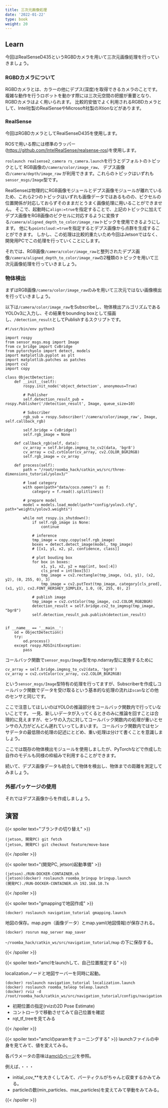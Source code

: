 ```yaml
---
title: 三次元画像処理
date: '2022-01-22'
type: book
weight: 20
---
```


<!--more-->

## Learn

今回はRealSenseD435というRGBDカメラを用いて三次元画像処理を行っていきましょう。


### RGBDカメラについて

RGBDカメラとは、カラーの他にデプス(深度)を取得できるカメラのことです。
複雑な動作を行うロボットを動かす際には三次元空間の把握が重要となり、RGBDカメラはよく用いられます。
比較的安価でよく利用されるRGBDカメラとして、Intel社製のRealSenseやMicrosoft社製のXtionなどがあります。

### RealSense

今回はRGBDカメラとしてRealSenseD435を使用します。

ROSで用いる際には標準のラッパー(https://github.com/IntelRealSense/realsense-ros)を使用します。

`roslaunch realsense2_camera rs_camera.launch`を行うとデフォルトのトピックとして
RGB画像の`/camera/color/image_raw`、
デプス画像の`/camera/depth/image_raw`
が利用できます。これらのトピックはいずれも`sensor_msgs/Image`型です。

RealSenseは物理的にRGB画像モジュールとデプス画像モジュールが離れているため、これら2つのトピックはいずれも画像データではあるものの、ピクセルの位置関係が対応しておらずそのままだとうまく画像処理に用いることができません。
そこで、起動時に`align:=true`を指定することで、上記のトピックに加えてデプス画像をRGB画像のピクセルに対応するように変換する`/camera/aligned_depth_to_color/image_raw`トピックを使用できるようにします。
他にも`pointcloud:=true`を指定するとデプス画像から点群を生成することができます。
しかし、この処理は比較的重たいため今回はJetsonではなく、開発用PCでこの処理を行っていくことにします。

それでは、RGB画像`/camera/color/image_raw`と整列されたデプス画像`/camera/aligned_depth_to_color/image_raw`の2種類のトピックを用いて三次元画像処理を行っていきましょう。

### 物体検出

まずはRGB画像`/camera/color/image_raw`のみを用いて三次元ではない画像検出を行っていきましょう。

以下は`/camera/color/image_raw`をSubscribeし、物体検出アルゴリズムであるYOLOv3に入力し、その結果をbounding boxとして描画し、`/detection_result`としてPublishするスクリプトです。

```
#!/usr/bin/env python3

import rospy
from sensor_msgs.msg import Image
from cv_bridge import CvBridge
from pytorchyolo import detect, models
import matplotlib.pyplot as plt
import matplotlib.patches as patches
import cv2
import copy

class ObjectDetection:
    def __init__(self):
        rospy.init_node('object_detection', anonymous=True)

        # Publisher
        self.detection_result_pub = rospy.Publisher('/detection_result', Image, queue_size=10)

        # Subscriber
        rgb_sub = rospy.Subscriber('/camera/color/image_raw', Image, self.callback_rgb)

        self.bridge = CvBridge()
        self.rgb_image = None

    def callback_rgb(self, data):
        cv_array = self.bridge.imgmsg_to_cv2(data, 'bgr8')
        cv_array = cv2.cvtColor(cv_array, cv2.COLOR_BGR2RGB)
        self.rgb_image = cv_array

    def process(self):
        path = "/root/roomba_hack/catkin_ws/src/three-dimensions_tutorial/yolov3/"

        # load category
        with open(path+"data/coco.names") as f:
            category = f.read().splitlines()

        # prepare model
        model = models.load_model(path+"config/yolov3.cfg", path+"weights/yolov3.weights")

        while not rospy.is_shutdown():
            if self.rgb_image is None:
                continue

            # inference
            tmp_image = copy.copy(self.rgb_image)
            boxes = detect.detect_image(model, tmp_image)
            # [[x1, y1, x2, y2, confidence, class]]

            # plot bouding box
            for box in boxes:
                x1, y1, x2, y2 = map(int, box[:4])
                cls_pred = int(box[5])
                tmp_image = cv2.rectangle(tmp_image, (x1, y1), (x2, y2), (0, 255, 0), 3)
                tmp_image = cv2.putText(tmp_image, category[cls_pred], (x1, y1), cv2.FONT_HERSHEY_SIMPLEX, 1.0, (0, 255, 0), 2)

            # publish image
            tmp_image = cv2.cvtColor(tmp_image, cv2.COLOR_RGB2BGR)
            detection_result = self.bridge.cv2_to_imgmsg(tmp_image, "bgr8")
            self.detection_result_pub.publish(detection_result)


if __name__ == '__main__':
    od = ObjectDetection()
    try:
        od.process()
    except rospy.ROSInitException:
        pass
```

コールバック関数で`sensor_msgs/Image`型をnp.ndarray型に変換するために
```
cv_array = self.bridge.imgmsg_to_cv2(data, 'bgr8')
cv_array = cv2.cvtColor(cv_array, cv2.COLOR_BGR2RGB)
```
という`sensor_msgs/Image`型特有の処理を行ってますが、Subscriberを作成しコールバック関数でデータを受け取るという基本的な処理の流れは`scan`などの他のセンサと同じです。

ここで注意してほしいのはYOLOの推論部分をコールバック関数内で行っていないことです。
一見、新しいデータが入ってくるときのみに推論を回すことは合理的に見えますが、センサの入力に対してコールバック関数内の処理が重いとセンサの入力がどんどん遅れていってしまいます。
コールバック関数内ではセンサデータの最低限の処理の記述にとどめ、重い処理は分けて書くことを意識しましょう。

ここでは既存の物体検出モジュールを使用しましたが、PyTorchなどで作成した自作のモデルも同様の枠組みで利用することができます。


続いて、デプス画像データも統合して物体を検出し、物体までの距離を測定してみましょう。


### 外部パッケージの使用

それではデプス画像からを作成しましょう。



## 演習
<!-- {{< spoiler text="Dockerfileにamclを追加してBuildする" >}}
{{< /spoiler >}} -->

{{< spoiler text="ブランチの切り替え" >}}

```
(jetson, 開発PC) git fetch
(jetson, 開発PC) git checkout feature/move-base
```

{{< /spoiler >}}


{{< spoiler text="(開発PC, jetson)起動準備" >}}

```
(jetson)./RUN-DOCKER-CONTAINER.sh
(jetson)(docker) roslaunch roomba_bringup bringup.launch
(開発PC)./RUN-DOCKER-CONTAINER.sh 192.168.10.7x
```

{{< /spoiler >}}

{{< spoiler text="gmappingで地図作成" >}}

```
(docker) roslaunch navigation_tutorial gmapping.launch
```

地図の保存。map.pgm（画像データ）とmap.yaml(地図情報)が保存される。
```
(docker) rosrun map_server map_saver
```
`~/roomba_hack/catkin_ws/src/navigation_tutorial/map` の下に保存する。

{{< /spoiler >}}

{{< spoiler text="amclをlaunchして、自己位置推定する" >}}

localizationノードと地図サーバーを同時に起動。
```
(docker) roslaunch navigation_tutorial localization.launch
(docker) roslaunch roomba_teleop teleop.launch
(docker) rviz -d /root/roomba_hack/catkin_ws/src/navigation_tutorial/configs/navigation.rviz
```
- 初期位置の指定(rvizの2D Pose Estimate)
- コントローラで移動させてみて自己位置を確認
- rqt_tf_treeを見てみる

{{< /spoiler >}}

{{< spoiler text="amclのparamをチューニングする" >}}
launchファイルの中身を見てみて、値を変えてみる。

各パラメータの意味は[amclのページ](https://wiki.ros.org/amcl#Parameters)を参照。

例えば、・・・
- initial_cov_**を大きくしてみて、パーティクルがちゃんと収束するかみてみる。
- particleの数(min_particles、max_particles)を変えてみて挙動をみてみる。

{{< /spoiler >}}
